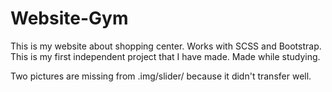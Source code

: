 # Website-Gym
This is my website about shopping center.
Works with SCSS and Bootstrap.
This is my first independent project that I have made. Made while studying.

Two pictures are missing from .img/slider/ because it didn't transfer well.
